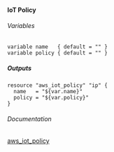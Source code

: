 ####  IoT Policy


###### Variables
```
variable name   { default = "" }
variable policy { default = "" }
```

##### Outputs
```
resource "aws_iot_policy" "ip" {
  name   = "${var.name}"
  policy = "${var.policy}"
}
```

###### Documentation
[aws_iot_policy](https://www.terraform.io/docs/providers/aws/r/iot_policy.html)
